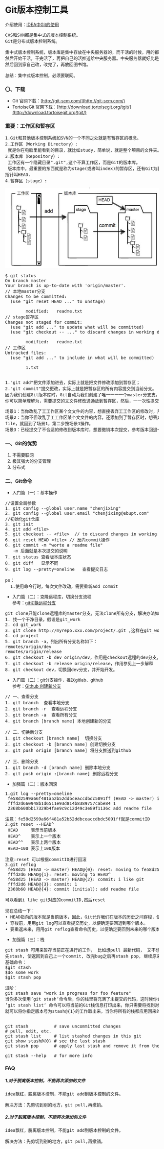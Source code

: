 # Git版本控制工具
介绍使用：[IDEA中Git的使用](https://www.cnblogs.com/wyb628/p/7243776.html)
<pre>
CVS和SVN都是集中式的版本控制系统。
Git是分布式版本控制系统。

集中式版本控制系统，版本库是集中存放在中央服务器的，而干活的时候，用的都是自己的电脑，所以要先从中央服务器取得最新的版本，
然后开始干活，干完活了，再把自己的活推送给中央服务器。中央服务器就好比是一个图书馆，你要改一本书，必须先从图书馆借出来，
然后回到家自己改，改完了，再放回图书馆。

总结：集中式版本控制，必须要联网。
</pre>
### 〇、下载
* Git 官网下载：[http://git-scm.com/](http://git-scm.com/)
* TortoiseGit 官网下载：[http://download.tortoisegit.org/tgit/](http://download.tortoisegit.org/tgit/)

### 重要：工作区和暂存区
<pre>
1.Git和其他版本控制系统如SVN的一个不同之处就是有暂存区的概念。
2.工作区（Working Directory）:
 就是你在电脑里能看到的目录，就比如study，简单说，就是整个项目的文件夹。
3.版本库（Repository）:
 工作区有一个隐藏目录".git",这个不算工作区，而是Git的版本库。
 版本库中，最重要的东西就是称为stage(或者叫index)的暂存区，还有Git为我们自动创建的第一分支master,以及指向master的一个
指针叫HEAD.
4.暂存区（stage）:
</pre>

![](https://raw.githubusercontent.com/chenjxJava/photos/master/git/git%E7%BB%93%E6%9E%84.png)

<pre>
$ git status
On branch master
Your branch is up-to-date with 'origin/master'.
// 本地master分支
Changes to be committed:
  (use "git reset HEAD <file>..." to unstage)

        modified:   readme.txt
// stage暂存区
Changes not staged for commit:
  (use "git add <file>..." to update what will be committed)
  (use "git checkout -- <file>..." to discard changes in working directory)

        modified:   readme.txt
// 工作区
Untracked files:
  (use "git add <file>..." to include in what will be committed)

        1.txt

</pre>
<pre>
1."git add"把文件添加进去，实际上就是把文件修改添加到暂存区；
2."git commit"提交更改，实际上就是把暂存区的所有内容提交到当前分支。
因为我们创建Git版本库时，Git自动为我们创建了唯⼀一⼀一个master分⽀支，所以，现在，commit就是往master分⽀支上提交更改。
你可以简单理解为，需要提交的⽂文件修改通通放到暂存区，然后，⼀一次性提交暂存区的所有修改。 
</pre>

<pre>
场景1：当你改乱了⼯工作区某个⽂文件的内容，想直接丢弃⼯工作区的修改时，⽤用命令git checkout -- [file]。 
场景2：当你不但改乱了⼯工作区某个⽂文件的内容，还添加到了暂存区时，想丢弃修改，分两 步，第⼀一步⽤用命令git reset HEAD 
file，就回到了场景1，第二步按场景1操作。 
场景3：已经提交了不合适的修改到版本库时，想要撤销本次提交，参考版本回退⼀一节，不过前提是没有推送到远程库。
</pre>


### 一、Git的优势
1. 不需要联网
2. 极其强大的分支管理
3. 分布式

### 二、Git命令
* 入门篇（一）：基本操作
<pre>
//设置全局参数
1. git config --global user.name "chenjixing"
2. git config --global user.email "chenjixing@ebupt.com"
//初始化git仓库
3. git init 
4. git add &lt;file&gt;
5. git checkout -- &lt;file&gt;  // to discard changes in working directory
6. git reset HEAD &lt;file&gt; // 反向commit操作
6. git commit -m "worte a readme file"
   -m 后面就是本次提交的说明
7. git status 查看版本库状态
8. git diff   显示不同
9. git log --pretty=oneline   查看提交日志

ps：
  1.使用命令行时，每次文件改动，需要重新add commit
</pre>

* 入门篇（二）：克隆远程库，切换分支流程
<br>参考：[git切换远程分支](http://www.cnblogs.com/libertycode/p/5858450.html)
<pre>
git clone只能clone远程库的master分支，无法clone所有分支，解决办法如下：
1. 找一个干净目录，假设是git_work
2. cd git_work
3. git clone http://myrepo.xxx.com/project/.git ,这样在git_work目录下得到一个project子目录
4. cd project
5. git branch -a，列出所有分支名称如下：
remotes/origin/dev
remotes/origin/release
6. git checkout -b dev origin/dev，作用是checkout远程的dev分支，在本地起名为dev分支，并切换到本地的dev分支
7. git checkout -b release origin/release，作用参见上一步解释
8. git checkout dev，切换回dev分支，并开始开发。
</pre>

* 入门篇（二）：git分支操作，推送gitlab、github
<br>参考：[Github 创建新分支](http://blog.csdn.net/top_code/article/details/51931916)
<pre>
// 一、查看分支
1. git branch  查看本地分支
2. git branch -r  查看远程分支
3. git branch -a  查看所有分支
4. git branch [branch name] 本地创建新的分支

// 二、切换新分支
1. git checkout [branch name]  切换分支
2. git checkout -b [branch name] 创建切换分支
3. git push origin [branch name] 将分支推送到github

// 三、删除分支
1. git branch -d [branch name] 删除本地分支
2. git push origin :[branch name] 删除远程分支 
</pre>


* 加强篇（二）：版本回滚
<pre>
1.git log --pretty=oneline
 fe58d2599a66f481a52b52ddbceaccdbdc5091ff (HEAD -> master) i like git
 fffd2d660948b1d6511e93d814b8389757cabe84 1
 2368b600bb17329b4fae9c9c12d49c3e89f1136c add readme file
 
注意：fe58d2599a66f481a52b52ddbceaccdbdc5091ff就是commitID
2.git reset --HEAD^
 HEAD     表示当前版本
 HEAD^    表示上一个版本
 HEAD^^   表示上两个版本
 HEAD~100 表示上100版本
 
注意:reset 可以根据commitID进行回滚
3.git reflog
 fe58d25 (HEAD -> master) HEAD@{0}: reset: moving to fe58d259
 fffd2d6 HEAD@{1}: reset: moving to HEAD^
 fe58d25 (HEAD -> master) HEAD@{2}: commit: i like git
 fffd2d6 HEAD@{3}: commit: 1
 2368b60 HEAD@{4}: commit (initial): add readme file

可以看到i like git对应的commitID,然后reset

现在总结一下： 
• HEAD指向的版本就是当前版本，因此，Git允许我们在版本的历史之间穿梭，使⽤用命 令git reset --hard commit_id。
• 穿梭前，⽤用git log可以查看提交历史，以便确定要回退到哪个版本。
• 要重返未来，⽤用git reflog查看命令历史，以便确定要回到未来的哪个版本。
</pre>

* 加强篇（三）：栈
<pre>
git stash 可用来暂存当前正在进行的工作， 比如想pull 最新代码， 又不想加新commit， 或者另外一种情况，为了fix 一个紧急的bug,
先stash, 使返回到自己上一个commit, 改完bug之后再stash pop, 继续原来的工作。
基础命令：
$git stash
$do some work
$git stash pop

进阶：
git stash save "work in progress for foo feature"
当你多次使用’git stash’命令后，你的栈里将充满了未提交的代码，这时候你会对将哪个版本应用回来有些困惑，
’git stash list’ 命令可以将当前的Git栈信息打印出来，你只需要将找到对应的版本号，例如使用’git stash apply stash@{1}’
就可以将你指定版本号为stash@{1}的工作取出来，当你将所有的栈都应用回来的时候，可以使用’git stash clear’来将栈清空。


git stash          # save uncommitted changes
# pull, edit, etc.
git stash list     # list stashed changes in this git
git show stash@{0} # see the last stash 
git stash pop      # apply last stash and remove it from the list

git stash --help   # for more info
</pre>

### FAQ
##### 1.对于脱离版本控制，不能再次添加的文件
<pre>
idea飘红，脱离版本控制，不能git add到版本控制的文件。

解决方法：先剪切到别的地方，git pull,再撤销。
</pre>

##### 2.对于脱离版本控制，不能再次添加的文件
<pre>
idea飘红，脱离版本控制，不能git add到版本控制的文件。

解决方法：先剪切到别的地方，git pull,再撤销。
</pre>